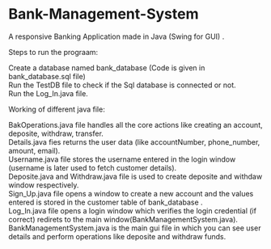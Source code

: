# Bank-Management-System
A responsive Banking Application made in Java (Swing for GUI) .<br>

Steps to run the prograam:<br>

Create a database named bank_database (Code is given in bank_database.sql file)<br>
Run the TestDB file to check if the Sql database is connected or not.<br>
Run the Log_In.java file.<br>

Working of different java file:<br>

BakOperations.java file handles all the core actions like creating an account, deposite, withdraw, transfer.<br>
Details.java fies returns the user data (like accountNumber, phone_number, amount, email).<br>
Username.java file stores the username entered in the login window (username is later used to fetch customer details).<br>
Deposite.java and Withdraw.java file is used to create deposite and withdaw window respectively.<br>
Sign_Up.java file opens a window to create a new account and the values entered is stored in the customer table of bank_database .<br>
Log_In.java file opens a login window which verifies the login credential (if correct) redirets to the main window(BankManagementSystem.java).<br>
BankManagementSystem.java is the main gui file in which you can see user details and perform operations like deposite and withdraw funds.<br>
